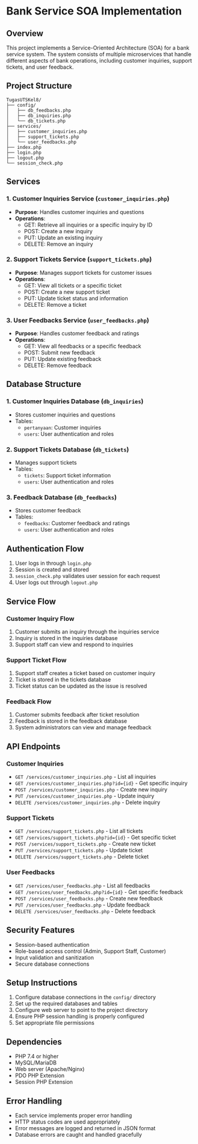 # Bank Service SOA Implementation

## Overview
This project implements a Service-Oriented Architecture (SOA) for a bank service system. The system consists of multiple microservices that handle different aspects of bank operations, including customer inquiries, support tickets, and user feedback.

## Project Structure
```
TugasUTSKel8/
├── config/
│   ├── db_feedbacks.php
│   ├── db_inquiries.php
│   └── db_tickets.php
├── services/
│   ├── customer_inquiries.php
│   ├── support_tickets.php
│   └── user_feedbacks.php
├── index.php
├── login.php
├── logout.php
└── session_check.php
```

## Services

### 1. Customer Inquiries Service (`customer_inquiries.php`)
- **Purpose**: Handles customer inquiries and questions
- **Operations**:
  - GET: Retrieve all inquiries or a specific inquiry by ID
  - POST: Create a new inquiry
  - PUT: Update an existing inquiry
  - DELETE: Remove an inquiry

### 2. Support Tickets Service (`support_tickets.php`)
- **Purpose**: Manages support tickets for customer issues
- **Operations**:
  - GET: View all tickets or a specific ticket
  - POST: Create a new support ticket
  - PUT: Update ticket status and information
  - DELETE: Remove a ticket

### 3. User Feedbacks Service (`user_feedbacks.php`)
- **Purpose**: Handles customer feedback and ratings
- **Operations**:
  - GET: View all feedbacks or a specific feedback
  - POST: Submit new feedback
  - PUT: Update existing feedback
  - DELETE: Remove feedback

## Database Structure

### 1. Customer Inquiries Database (`db_inquiries`)
- Stores customer inquiries and questions
- Tables:
  - `pertanyaan`: Customer inquiries
  - `users`: User authentication and roles

### 2. Support Tickets Database (`db_tickets`)
- Manages support tickets
- Tables:
  - `tickets`: Support ticket information
  - `users`: User authentication and roles

### 3. Feedback Database (`db_feedbacks`)
- Stores customer feedback
- Tables:
  - `feedbacks`: Customer feedback and ratings
  - `users`: User authentication and roles

## Authentication Flow
1. User logs in through `login.php`
2. Session is created and stored
3. `session_check.php` validates user session for each request
4. User logs out through `logout.php`

## Service Flow

### Customer Inquiry Flow
1. Customer submits an inquiry through the inquiries service
2. Inquiry is stored in the inquiries database
3. Support staff can view and respond to inquiries

### Support Ticket Flow
1. Support staff creates a ticket based on customer inquiry
2. Ticket is stored in the tickets database
3. Ticket status can be updated as the issue is resolved

### Feedback Flow
1. Customer submits feedback after ticket resolution
2. Feedback is stored in the feedback database
3. System administrators can view and manage feedback

## API Endpoints

### Customer Inquiries
- `GET /services/customer_inquiries.php` - List all inquiries
- `GET /services/customer_inquiries.php?id={id}` - Get specific inquiry
- `POST /services/customer_inquiries.php` - Create new inquiry
- `PUT /services/customer_inquiries.php` - Update inquiry
- `DELETE /services/customer_inquiries.php` - Delete inquiry

### Support Tickets
- `GET /services/support_tickets.php` - List all tickets
- `GET /services/support_tickets.php?id={id}` - Get specific ticket
- `POST /services/support_tickets.php` - Create new ticket
- `PUT /services/support_tickets.php` - Update ticket
- `DELETE /services/support_tickets.php` - Delete ticket

### User Feedbacks
- `GET /services/user_feedbacks.php` - List all feedbacks
- `GET /services/user_feedbacks.php?id={id}` - Get specific feedback
- `POST /services/user_feedbacks.php` - Create new feedback
- `PUT /services/user_feedbacks.php` - Update feedback
- `DELETE /services/user_feedbacks.php` - Delete feedback

## Security Features
- Session-based authentication
- Role-based access control (Admin, Support Staff, Customer)
- Input validation and sanitization
- Secure database connections

## Setup Instructions
1. Configure database connections in the `config/` directory
2. Set up the required databases and tables
3. Configure web server to point to the project directory
4. Ensure PHP session handling is properly configured
5. Set appropriate file permissions

## Dependencies
- PHP 7.4 or higher
- MySQL/MariaDB
- Web server (Apache/Nginx)
- PDO PHP Extension
- Session PHP Extension

## Error Handling
- Each service implements proper error handling
- HTTP status codes are used appropriately
- Error messages are logged and returned in JSON format
- Database errors are caught and handled gracefully 